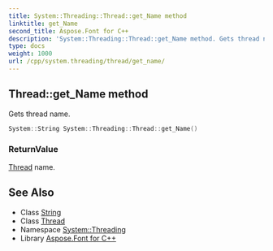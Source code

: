 ```yaml
---
title: System::Threading::Thread::get_Name method
linktitle: get_Name
second_title: Aspose.Font for C++
description: 'System::Threading::Thread::get_Name method. Gets thread name in C++.'
type: docs
weight: 1000
url: /cpp/system.threading/thread/get_name/
---
```

## Thread::get_Name method


Gets thread name.

```cpp
System::String System::Threading::Thread::get_Name()
```


### ReturnValue

[Thread](../) name.

## See Also

* Class [String](../../../system/string/)
* Class [Thread](../)
* Namespace [System::Threading](../../)
* Library [Aspose.Font for C++](../../../)
